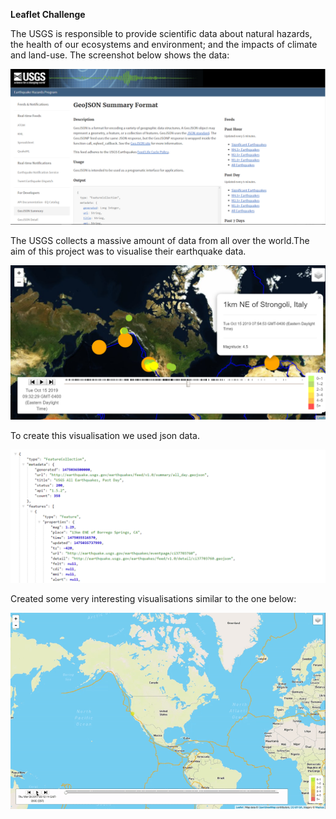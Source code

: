 **Leaflet Challenge**


The USGS is responsible to provide scientific data about natural hazards, the health of our ecosystems and environment;
and the impacts of climate and land-use. The screenshot below shows the data:

![image data](https://github.com/Sbagni/leaflet-challenge/blob/master/3-Data.png)


The USGS  collects a massive amount of data from all over the world.The aim of this project was to visualise their earthquake data.

![Image earthsat](https://github.com/Sbagni/leaflet-challenge/blob/master/earthquake_satellite.png)

To create this visualisation we used json data.

![image json](https://github.com/Sbagni/leaflet-challenge/blob/master/4-JSON.png)

Created some very interesting visualisations similar to the one below:

![image gif](https://github.com/Sbagni/leaflet-challenge/blob/master/6-Time_Keeps_On_Ticking.gif)

